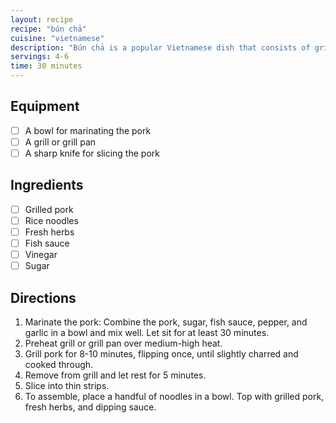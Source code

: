 ```yaml
---
layout: recipe
recipe: "bún chả"
cuisine: "vietnamese"
description: "Bún chả is a popular Vietnamese dish that consists of grilled pork, rice noodles, and fresh herbs. It is often served with a dipping sauce made of fish sauce, vinegar, and sugar."
servings: 4-6
time: 30 minutes
---
```


## Equipment
- [ ] A bowl for marinating the pork
- [ ] A grill or grill pan
- [ ] A sharp knife for slicing the pork

## Ingredients
- [ ] Grilled pork
- [ ] Rice noodles
- [ ] Fresh herbs
- [ ] Fish sauce
- [ ] Vinegar
- [ ] Sugar

## Directions
1) Marinate the pork: Combine the pork, sugar, fish sauce, pepper, and garlic in a bowl and mix well. Let sit for at least 30 minutes.
2) Preheat grill or grill pan over medium-high heat. 
3) Grill pork for 8-10 minutes, flipping once, until slightly charred and cooked through. 
4) Remove from grill and let rest for 5 minutes. 
5) Slice into thin strips.
6) To assemble, place a handful of noodles in a bowl. Top with grilled pork, fresh herbs, and dipping sauce.

